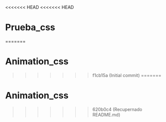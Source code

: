 <<<<<<< HEAD
<<<<<<< HEAD
# Prueba_css
=======
# Animation_css
>>>>>>> f1cb15a (Initial commit)
=======
# Animation_css
>>>>>>> 620b0c4 (Recupernado README.md)
